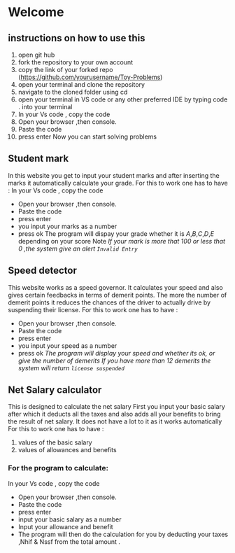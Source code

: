 
# Welcome 
## instructions on how to use this 
1. open git hub 
2. fork the  repository to your own account
3. copy the  link of your forked repo (https://github.com/yourusername/Toy-Problems)
4. open your terminal and clone the repository
5. navigate to the cloned folder using cd
6. open your terminal  in VS code or any other preferred IDE by typing code . into your terminal
7. In your Vs code , copy the code
8. Open your browser ,then console.
9. Paste the code 
10. press enter
Now you can start solving problems


## Student mark
In this website you get to input your student marks and after inserting the marks it automatically calculate your grade.
For this to work one has to have :
In your Vs code , copy the code
* Open your browser ,then console.
* Paste the code 
* press enter
* you input your marks  as a number
* press ok 
The program will dispay your grade whether it is *A*,*B*,*C*,*D*,*E* depending on your score
Note *If your mark is  more that 100 or less that 0 ,the system give an alert `Invalid Entry`*


## Speed detector
This website works as a speed governor.
It calculates your speed and also gives certain feedbacks in terms of demerit points.
The more the number of demerit points it reduces the chances of the driver to actually drive by suspending their license.
For this to work one has to have :
+ Open your browser ,then console.
+ Paste the code 
+ press enter
+ you input your speed  as a number
+ press ok 
*The program will display your speed and whether its ok, or give the number of demerits*
*If you have more than 12 demerits the system will return `license suspended`*



## Net Salary calculator
This is designed to calculate the net salary 
First you input your basic salary after which it deducts all the taxes and also adds all your benefits to bring the result of net salary.
It does not have a lot to it as it works automatically 
For this to work one has to have :
 1. values of the basic salary
 2. values of allowances and benefits 
 
 ### For the program to calculate:
 In your Vs code , copy the code
* Open your browser ,then console.
* Paste the code 
* press enter
* input your  basic salary as a number
* Input your allowance and benefit
* The program will then do the calculation for you by deducting your taxes ,Nhif & Nssf from the total amount .
